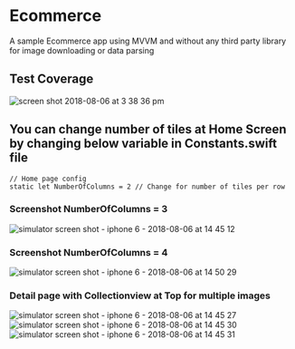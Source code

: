 # Ecommerce
A sample Ecommerce app using MVVM and without any third party library for image downloading or data parsing

## Test Coverage

![screen shot 2018-08-06 at 3 38 36 pm](https://user-images.githubusercontent.com/5277297/43711140-6d857f2a-998f-11e8-80d2-29b49c858e00.png)


## You can change number of tiles at Home Screen by changing below variable in Constants.swift file
    
    // Home page config
    static let NumberOfColumns = 2 // Change for number of tiles per row
   
 ### Screenshot NumberOfColumns = 3
 
  ![simulator screen shot - iphone 6 - 2018-08-06 at 14 45 12](https://user-images.githubusercontent.com/5277297/43708173-7d3eb434-9987-11e8-8893-ca1daaf4a3de.png)


 ### Screenshot NumberOfColumns = 4
 
 ![simulator screen shot - iphone 6 - 2018-08-06 at 14 50 29](https://user-images.githubusercontent.com/5277297/43708441-13046df6-9988-11e8-93a6-e9b8f9c0ce06.png)



### Detail page with Collectionview at Top for multiple images

![simulator screen shot - iphone 6 - 2018-08-06 at 14 45 27](https://user-images.githubusercontent.com/5277297/43708559-581f9dfc-9988-11e8-89ce-50c10ddd112a.png)
![simulator screen shot - iphone 6 - 2018-08-06 at 14 45 30](https://user-images.githubusercontent.com/5277297/43708560-587a77a4-9988-11e8-80cc-8c1aee84831c.png)
![simulator screen shot - iphone 6 - 2018-08-06 at 14 45 31](https://user-images.githubusercontent.com/5277297/43708561-58c499c4-9988-11e8-8371-c8a9583be415.png)
